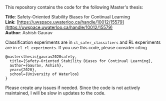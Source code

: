This repository contains the code for the following Master's thesis:

**Title**: Safety-Oriented Stability Biases for Continual Learning <br/>
**Link**: [https://uwspace.uwaterloo.ca/handle/10012/15579](https://uwspace.uwaterloo.ca/handle/10012/15579) <br/>
**Author**: Ashish Gaurav

Classification experiments are in `cl_safer_classifiers` and RL experiments are in `cl_rl_experiments`. If you use this code, please consider citing

```
@mastersthesis{gaurav2020safety,
  title={Safety-Oriented Stability Biases for Continual Learning},
  author={Gaurav, Ashish},
  year={2020},
  school={University of Waterloo}
}
```

Please create any issues if needed. Since the code is not actively maintained, I will be slow in updates to the code.